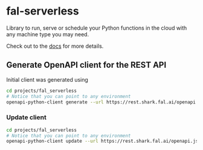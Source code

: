 # fal-serverless

Library to run, serve or schedule your Python functions in the cloud with any machine type you may need.

Check out to the [docs](https://docs.fal.ai/fal-serverless/quickstart) for more details.

## Generate OpenAPI client for the REST API

Initial client was generated using

```sh
cd projects/fal_serverless
# Notice that you can point to any environment
openapi-python-client generate --url https://rest.shark.fal.ai/openapi.json
```

### Update client

```sh
cd projects/fal_serverless
# Notice that you can point to any environment
openapi-python-client update --url https://rest.shark.fal.ai/openapi.json
```
